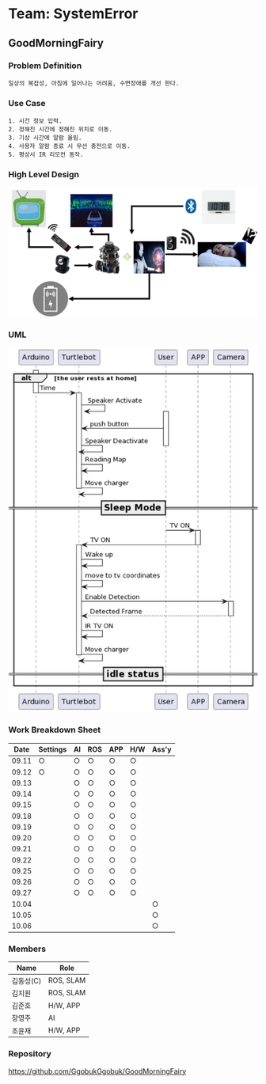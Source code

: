 # Team: SystemError

## GoodMorningFairy

### Problem Definition

```
일상의 복잡성, 아침에 일어나는 어려움, 수면장애를 개선 한다.
```

### Use Case

```
1. 시간 정보 입력.
2. 정해진 시간에 정해진 위치로 이동.
3. 기상 시간에 알람 울림.
4. 사용자 알람 종료 시 무선 충전으로 이동.
5. 평상시 IR 리모컨 동작.
```

### High Level Design

![./img/highleveldesign.jpg](./img/highleveldesign.jpg)

### UML

![./img/UML.JPG](./img/UML.JPG)

### Work Breakdown Sheet

| Date  | Settings | AI  |   ROS  | APP | H/W | Ass'y |
| ----- | -------- | --- | ------ | --- | --- | ----- |
| 09.11 | ○        | ○   | ○      | ○   | ○   |       |
| 09.12 | ○        | ○   | ○      | ○   | ○   |       |
| 09.13 |          | ○   | ○      | ○   | ○   |       |
| 09.14 |          | ○   | ○      | ○   | ○   |       |
| 09.15 |          | ○   | ○      | ○   | ○   |       |
| 09.18 |          | ○   | ○      | ○   | ○   |       |
| 09.19 |          | ○   | ○      | ○   | ○   |       |
| 09.20 |          | ○   | ○      | ○   | ○   |       |
| 09.21 |          | ○   | ○      | ○   | ○   |       |
| 09.22 |          | ○   | ○      | ○   | ○   |       |
| 09.25 |          | ○   | ○      | ○   | ○   |       |
| 09.26 |          | ○   | ○      | ○   | ○   |       |
| 09.27 |          | ○   | ○      | ○   | ○   |       |
| 10.04 |          |     |        |     |     | ○     |
| 10.05 |          |     |        |     |     | ○     |
| 10.06 |          |     |        |     |     | ○     |

### Members

| Name      | Role        |
| --------- | ----------- |
| 김동성(C) | ROS, SLAM   |
| 김지원    | ROS, SLAM   |
| 김준호    | H/W, APP    |
| 장영주    | AI          |
| 조윤재    | H/W, APP    |

### Repository

https://github.com/GgobukGgobuk/GoodMorningFairy
